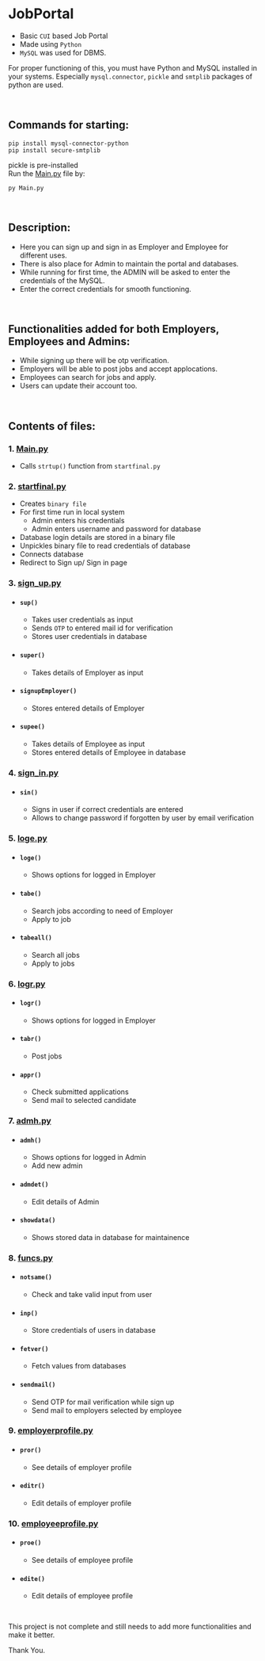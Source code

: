 # JobPortal
 - Basic `CUI` based Job Portal
 - Made using `Python`
 - `MySQL` was used for DBMS.

For proper functioning of this, you must have Python and MySQL installed in your systems. Especially `mysql.connector`, `pickle` and `smtplib` packages of python are used.

<br>

## Commands for starting:
```
pip install mysql-connector-python
pip install secure-smtplib
```
pickle is pre-installed<BR>
Run the <a href="https://github.com/PALLADIUM26/JobPortal/blob/main/Main.py">Main.py</a> file by:
```
py Main.py
```

<br>

## Description:
 - Here you can sign up and sign in as Employer and Employee for different uses.
 - There is also place for Admin to maintain the portal and databases.
 - While running for first time, the ADMIN will be asked to enter the credentials of the MySQL.
 - Enter the correct credentials for smooth functioning.

<br>

## Functionalities added for both Employers, Employees and Admins:
 - While signing up there will be otp verification.
 - Employers will be able to post jobs and accept applocations.
 - Employees can search for jobs and apply.
 - Users can update their account too.

<br>

## Contents of files:
### 1. <a href="https://github.com/PALLADIUM26/JobPortal/blob/main/Main.py">Main.py</a>
 - Calls `strtup()` function from `startfinal.py`
### 2. <a href="https://github.com/PALLADIUM26/JobPortal/blob/main/startfinal.py">startfinal.py</a>
 - Creates `binary file`
 - For first time run in local system
   - Admin enters his credentials 
   - Admin enters username and password for database
 - Database login details are stored in a binary file
 - Unpickles binary file to read credentials of database
 - Connects database
 - Redirect to Sign up/ Sign in page
### 3. <a href="https://github.com/PALLADIUM26/JobPortal/blob/main/sign_up.py">sign_up.py</a>
 - #### `sup()`
   - Takes user credentials as input
   - Sends `OTP` to entered mail id for verification
   - Stores user credentials in database
 - #### `super()`
   - Takes details of Employer as input
 - #### `signupEmployer()`
   - Stores entered details of Employer
 - #### `supee()`
   - Takes details of Employee as input
   - Stores entered details of Employee in database
### 4. <a href="https://github.com/PALLADIUM26/JobPortal/blob/main/sign_in.py">sign_in.py</a>
 - #### `sin()`
   - Signs in user if correct credentials are entered
   - Allows to change password if forgotten by user by email verification
### 5. <a href="https://github.com/PALLADIUM26/JobPortal/blob/main/loge.py">loge.py</a>
 - #### `loge()`
   - Shows options for logged in Employer
 - #### `tabe()`
   - Search jobs according to need of Employer
   - Apply to job
 - #### `tabeall()`
   - Search all jobs
   - Apply to jobs
### 6. <a href="https://github.com/PALLADIUM26/JobPortal/blob/main/logr.py">logr.py</a>
 - #### `logr()`
   - Shows options for logged in Employer
 - #### `tabr()`
   - Post jobs
 - #### `appr()`
   - Check submitted applications
   - Send mail to selected candidate
### 7. <a href="https://github.com/PALLADIUM26/JobPortal/blob/main/admh.py">admh.py</a>
 - #### `admh()`
   - Shows options for logged in Admin
   - Add new admin
 - #### `admdet()`
   - Edit details of Admin
 - #### `showdata()`
   - Shows stored data in database for maintainence
### 8. <a href="https://github.com/PALLADIUM26/JobPortal/blob/main/funcs.py">funcs.py</a>
 - #### `notsame()`
   - Check and take valid input from user 
 - #### `inp()`
   - Store credentials of users in database
 - #### `fetver()`
   - Fetch values from databases
 - #### `sendmail()`
   - Send OTP for mail verification while sign up
   - Send mail to employers selected by employee
### 9. <a href="https://github.com/PALLADIUM26/JobPortal/blob/main/employerprofile.py">employerprofile.py</a>
 - #### `pror()`
   - See details of employer profile
 - #### `editr()`
   - Edit details of employer profile
### 10. <a href="https://github.com/PALLADIUM26/JobPortal/blob/main/employeeprofile.py">employeeprofile.py</a>
 - #### `proe()`
   - See details of employee profile
 - #### `edite()`
   - Edit details of employee profile
<br>

This project is not complete and still needs to add more functionalities and make it better.

Thank You.
